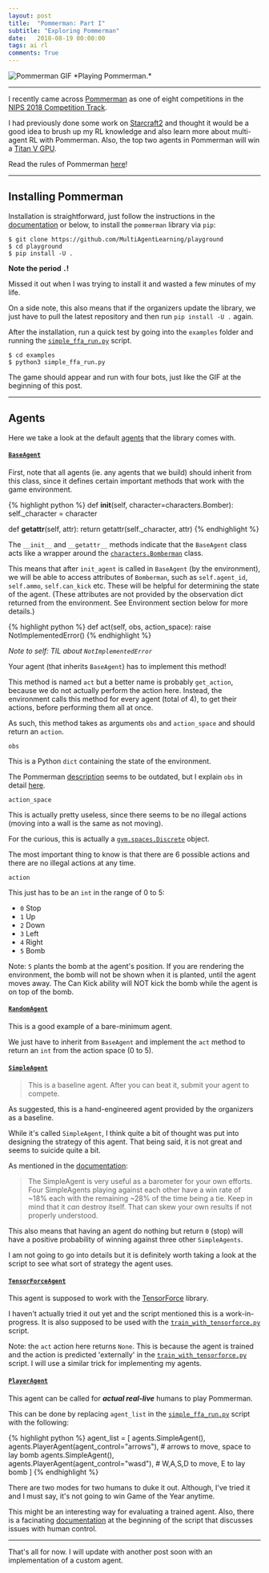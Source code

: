 ```yaml
---
layout: post
title:  "Pommerman: Part I"
subtitle: "Exploring Pommerman"
date:   2018-08-19 00:00:00
tags: ai rl
comments: True
---
```


<img alt='Pommerman GIF' src='https://www.pommerman.com/static/media/pommerman.abbcd943.gif'/>
*Playing Pommerman.*

---

I recently came across [Pommerman](https://www.pommerman.com/) as one of eight competitions in the [NIPS 2018 Competition Track](https://nips.cc/Conferences/2018/CompetitionTrack).

I had previously done some work on [Starcraft2](https://github.com/greentfrapp/pysc2-RLagents) and thought it would be a good idea to brush up my RL knowledge and also learn more about multi-agent RL with Pommerman. Also, the top two agents in Pommerman will win a [Titan V GPU](https://www.pommerman.com/competitions).

Read the rules of Pommerman [here](https://www.pommerman.com/about)!

---

## Installing Pommerman

Installation is straightforward, just follow the instructions in the [documentation](https://github.com/MultiAgentLearning/playground/tree/master/docs) or below, to install the `pommerman` library via `pip`:

```
$ git clone https://github.com/MultiAgentLearning/playground
$ cd playground
$ pip install -U .
```

**Note the period `.`!**

Missed it out when I was trying to install it and wasted a few minutes of my life.

On a side note, this also means that if the organizers update the library, we just have to pull the latest repository and then run `pip install -U .` again.

After the installation, run a quick test by going into the `examples` folder and running the [`simple_ffa_run.py`](https://github.com/MultiAgentLearning/playground/blob/master/examples/simple_ffa_run.py) script.

```
$ cd examples
$ python3 simple_ffa_run.py
```

The game should appear and run with four bots, just like the GIF at the beginning of this post.

---

## Agents

Here we take a look at the default [agents](https://github.com/MultiAgentLearning/playground/tree/master/pommerman/agents) that the library comes with.

#### [`BaseAgent`](https://github.com/MultiAgentLearning/playground/blob/master/pommerman/agents/base_agent.py)

First, note that all agents (ie. any agents that we build) should inherit from this class, since it defines certain important methods that work with the game environment.

{% highlight python %}
def __init__(self, character=characters.Bomber):
	self._character = character

def __getattr__(self, attr):
	return getattr(self._character, attr)
{% endhighlight %}

The `__init__` and `__getattr__` methods indicate that the `BaseAgent` class acts like a wrapper around the [`characters.Bomberman`](https://github.com/MultiAgentLearning/playground/blob/master/pommerman/characters.py) class.

This means that after `init_agent` is called in `BaseAgent` (by the environment), we will be able to access attributes of `Bomberman`, such as `self.agent_id`, `self.ammo`, `self.can_kick` etc. These will be helpful for determining the state of the agent. (These attributes are not provided by the observation dict returned from the environment. See Environment section below for more details.)

{% highlight python %}
def act(self, obs, action_space):
	raise NotImplementedError()
{% endhighlight %}

*Note to self: TIL about `NotImplementedError`*

Your agent (that inherits `BaseAgent`) has to implement this method!

This method is named `act` but a better name is probably `get_action`, because we do not actually perform the action here. Instead, the environment calls this method for every agent (total of 4), to get their actions, before performing them all at once.

As such, this method takes as arguments `obs` and `action_space` and should return an `action`.

`obs`

This is a Python `dict` containing the state of the environment. 

The Pommerman [description](https://www.pommerman.com/about) seems to be outdated, but I explain `obs` in detail [here](https://github.com/greentfrapp/pommerman-agents/blob/master/notes/observations.txt).

`action_space`

This is actually pretty useless, since there seems to be no illegal actions (moving into a wall is the same as not moving).

For the curious, this is actually a [`gym.spaces.Discrete`](https://github.com/openai/gym/blob/master/gym/spaces/discrete.py) object.

The most important thing to know is that there are 6 possible actions and there are no illegal actions at any time.

`action`

This just has to be an `int` in the range of 0 to 5:

- `0` Stop
- `1` Up
- `2` Down
- `3` Left
- `4` Right
- `5` Bomb

Note: `5` plants the bomb at the agent's position. If you are rendering the environment, the bomb will not be shown when it is planted, until the agent moves away. The Can Kick ability will NOT kick the bomb while the agent is on top of the bomb.

#### [`RandomAgent`](https://github.com/MultiAgentLearning/playground/blob/master/pommerman/agents/random_agent.py) 

This is a good example of a bare-minimum agent.

We just have to inherit from `BaseAgent` and implement the `act` method to return an `int` from the action space (0 to 5).

#### [`SimpleAgent`](https://github.com/MultiAgentLearning/playground/blob/master/pommerman/agents/simple_agent.py)

> This is a baseline agent. After you can beat it, submit your agent to compete.

As suggested, this is a hand-engineered agent provided by the organizers as a baseline.

While it's called `SimpleAgent`, I think quite a bit of thought was put into designing the strategy of this agent. That being said, it is not great and seems to suicide quite a bit.

As mentioned in the [documentation](https://github.com/MultiAgentLearning/playground/tree/master/docs):

> The SimpleAgent is very useful as a barometer for your own efforts. Four SimpleAgents playing against each other have a win rate of ~18% each with the remaining ~28% of the time being a tie. Keep in mind that it *can* destroy itself. That can skew your own results if not properly understood.

This also means that having an agent do nothing but return `0` (stop) will have a positive probability of winning against three other `SimpleAgents`.

I am not going to go into details but it is definitely worth taking a look at the script to see what sort of strategy the agent uses.

#### [`TensorForceAgent`](https://github.com/MultiAgentLearning/playground/blob/master/pommerman/agents/tensorforce_agent.py)

This agent is supposed to work with the [TensorForce](https://github.com/reinforceio/tensorforce) library.

I haven't actually tried it out yet and the script mentioned this is a work-in-progress. It is also supposed to be used with the [`train_with_tensorforce.py`](https://github.com/MultiAgentLearning/playground/blob/master/pommerman/cli/train_with_tensorforce.py) script.

Note: the `act` action here returns `None`. This is because the agent is trained and the action is predicted 'externally' in the [`train_with_tensorforce.py`](https://github.com/MultiAgentLearning/playground/blob/master/pommerman/cli/train_with_tensorforce.py) script. I will use a similar trick for implementing my agents.

#### [`PlayerAgent`](https://github.com/MultiAgentLearning/playground/blob/master/pommerman/agents/player_agent.py)

This agent can be called for ***actual real-live*** humans to play Pommerman.

This can be done by replacing `agent_list` in the [`simple_ffa_run.py`](https://github.com/MultiAgentLearning/playground/blob/master/examples/simple_ffa_run.py) script with the following:

{% highlight python %}
agent_list = [
    agents.SimpleAgent(),
    agents.PlayerAgent(agent_control="arrows"), # arrows to move, space to lay bomb
    agents.SimpleAgent(),
    agents.PlayerAgent(agent_control="wasd"), # W,A,S,D to move, E to lay bomb
]
{% endhighlight %}

There are two modes for two humans to duke it out. Although, I've tried it and I must say, it's not going to win Game of the Year anytime.

This might be an interesting way for evaluating a trained agent. Also, there is a facinating [documentation](https://github.com/MultiAgentLearning/playground/blob/master/pommerman/agents/player_agent.py) at the beginning of the script that discusses issues with human control.

---

That's all for now. I will update with another post soon with an implementation of a custom agent.
